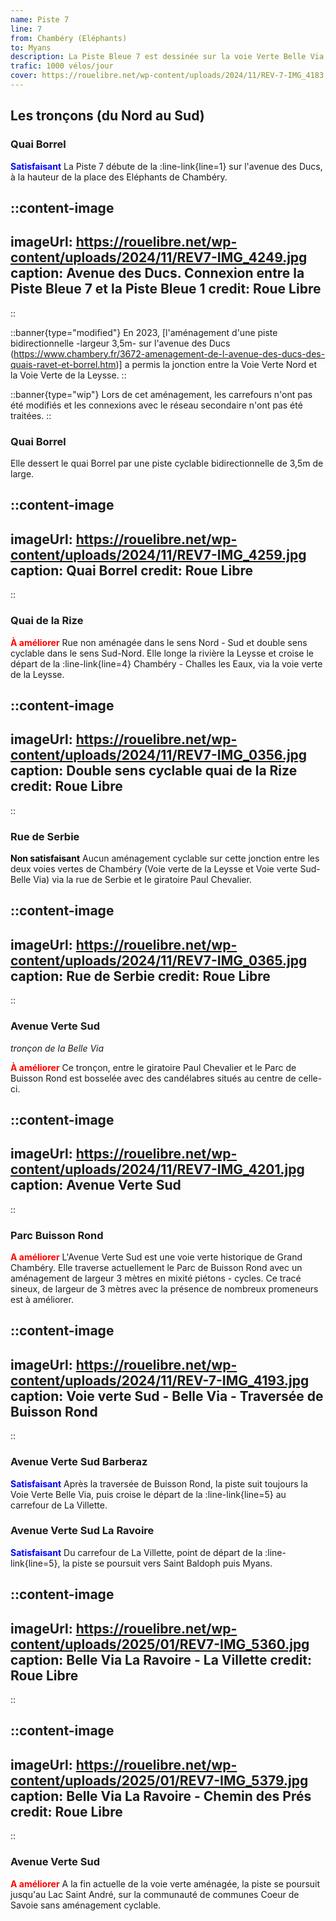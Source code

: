 ```yaml
---
name: Piste 7
line: 7
from: Chambéry (Eléphants) 
to: Myans
description: La Piste Bleue 7 est dessinée sur la voie Verte Belle Via (ex V63). Elle permet de relier Chambéry à Saint Baldoph sur le territoire de Grand Chambéry, puis de poursuivre vers Myans et le lac Saint André. L'aménagement de la Belle Via vers Montmélian puis Albertville ou Grenoble est en cours de réflexion (projet porté par le Département de la Savoie).
trafic: 1000 vélos/jour
cover: https://rouelibre.net/wp-content/uploads/2024/11/REV-7-IMG_4183.jpg
---
```


## Les tronçons (du Nord au Sud)

### Quai Borrel

<span style="color:blue;font-weight:bold">Satisfaisant</span> La Piste 7 débute de la :line-link{line=1} sur l'avenue des Ducs, à la hauteur de la place des Eléphants de Chambéry.

::content-image
---
imageUrl: https://rouelibre.net/wp-content/uploads/2024/11/REV7-IMG_4249.jpg
caption: Avenue des Ducs. Connexion entre la Piste Bleue 7 et la Piste Bleue 1
credit: Roue Libre
---
::

::banner{type="modified"}
En 2023, [l'aménagement d'une piste bidirectionnelle -largeur 3,5m- sur l'avenue des Ducs (https://www.chambery.fr/3672-amenagement-de-l-avenue-des-ducs-des-quais-ravet-et-borrel.htm)] a permis la jonction entre la Voie Verte Nord et la Voie Verte de la Leysse.
::

::banner{type="wip"}
Lors de cet aménagement, les carrefours n'ont pas été modifiés et les connexions avec le réseau secondaire n'ont pas été traitées.
::

### Quai Borrel
Elle dessert le quai Borrel par une piste cyclable bidirectionnelle de 3,5m de large.

::content-image
---
imageUrl: https://rouelibre.net/wp-content/uploads/2024/11/REV7-IMG_4259.jpg
caption: Quai Borrel
credit: Roue Libre
---
::


### Quai de la Rize

<span style="color:red;font-weight:bold">À améliorer</span> Rue non aménagée dans le sens Nord - Sud et double sens cyclable dans le sens Sud-Nord. Elle longe  la rivière la Leysse et croise le départ de la :line-link{line=4} Chambéry - Challes les Eaux, via la voie verte de la Leysse.

::content-image
---
imageUrl: https://rouelibre.net/wp-content/uploads/2024/11/REV7-IMG_0356.jpg
caption: Double sens cyclable quai de la Rize
credit: Roue Libre
---
::

### Rue de Serbie
<span style="color:black;font-weight:bold">Non satisfaisant</span> Aucun aménagement cyclable sur cette jonction entre les deux voies vertes de Chambéry (Voie verte de la Leysse et Voie verte Sud-Belle Via) via la rue de Serbie et le giratoire Paul Chevalier.

::content-image
---
imageUrl: https://rouelibre.net/wp-content/uploads/2024/11/REV7-IMG_0365.jpg
caption: Rue de Serbie
credit: Roue Libre
---
::

### Avenue Verte Sud
*tronçon de la Belle Via*

<span style="color:red;font-weight:bold">À améliorer</span> Ce tronçon, entre le giratoire Paul Chevalier et le Parc de Buisson Rond est bosselée avec des candélabres situés au centre de celle-ci.

::content-image
---
imageUrl: https://rouelibre.net/wp-content/uploads/2024/11/REV7-IMG_4201.jpg
caption: Avenue Verte Sud
---
::

### Parc Buisson Rond

<span style="color:red;font-weight:bold">A améliorer</span> L'Avenue Verte Sud est une voie verte historique de Grand Chambéry. Elle traverse actuellement le Parc de Buisson Rond avec un aménagement de largeur 3 mètres en mixité piétons - cycles. Ce tracé sineux, de largeur de 3 mètres avec la présence de nombreux promeneurs est à améliorer.

::content-image
---
imageUrl: https://rouelibre.net/wp-content/uploads/2024/11/REV-7-IMG_4193.jpg
caption: Voie verte Sud - Belle Via - Traversée de Buisson Rond
---
::

### Avenue Verte Sud Barberaz

<span style="color:blue;font-weight:bold">Satisfaisant</span> Après la traversée de Buisson Rond, la piste suit toujours la Voie Verte Belle Via, puis croise le départ de la :line-link{line=5} au carrefour de La Villette.

### Avenue Verte Sud La Ravoire

<span style="color:blue;font-weight:bold">Satisfaisant</span> Du carrefour de La Villette, point de départ de la :line-link{line=5}, la piste se poursuit vers Saint Baldoph puis Myans.

::content-image
---
imageUrl: https://rouelibre.net/wp-content/uploads/2025/01/REV7-IMG_5360.jpg
caption: Belle Via La Ravoire - La Villette
credit: Roue Libre
---
::

::content-image
---
imageUrl: https://rouelibre.net/wp-content/uploads/2025/01/REV7-IMG_5379.jpg
caption: Belle Via La Ravoire - Chemin des Prés
credit: Roue Libre
---
::

### Avenue Verte Sud

<span style="color:red;font-weight:bold">A améliorer</span> A la fin actuelle de la voie verte aménagée, la piste se poursuit jusqu'au Lac Saint André, sur la communauté de communes Coeur de Savoie sans aménagement cyclable.
